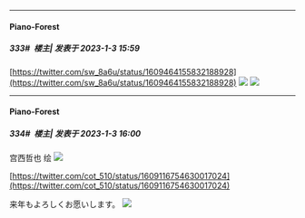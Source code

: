 

*****

####  Piano-Forest  
##### 333#         楼主| 发表于 2023-1-3 15:59

[https://twitter.com/sw_8a6u/status/1609464155832188928](https://twitter.com/sw_8a6u/status/1609464155832188928)
<img src="https://p.sda1.dev/9/a39330fc618df3034071b9388df65d7f/20230103_155820.jpg" referrerpolicy="no-referrer">
<img src="https://p.sda1.dev/9/76fed668d1ee8925ad5b3aa0d00bfb0b/20230103_155828.jpg" referrerpolicy="no-referrer">

*****

####  Piano-Forest  
##### 334#         楼主| 发表于 2023-1-3 16:00

宫西哲也 绘
<img src="https://p.sda1.dev/9/56c2253c3504467774f9241045aeaa90/20230101_005247.jpg" referrerpolicy="no-referrer">

[https://twitter.com/cot_510/status/1609116754630017024](https://twitter.com/cot_510/status/1609116754630017024)

来年もよろしくお愿いします。
<img src="https://p.sda1.dev/9/25476e99ba2bdec172a01b4ea8d83be6/20230101_005312.jpg" referrerpolicy="no-referrer">

